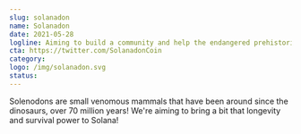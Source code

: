 ```yaml
---
slug: solanadon
name: Solanadon
date: 2021-05-28
logline: Aiming to build a community and help the endangered prehistoric mammal, solenodons!
cta: https://twitter.com/SolanadonCoin
category: 
logo: /img/solanadon.svg
status: 
---
```


Solenodons are small venomous mammals that have been around since the dinosaurs, over 70 million years! We're aiming to bring a bit that longevity and survival power to Solana!